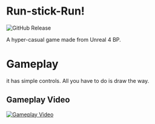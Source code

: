 # Run-stick-Run!
![GitHub Release](https://img.shields.io/badge/Released-22.01.23-blue)

A hyper-casual game made from Unreal 4 BP.


# Gameplay
it has simple controls. All you have to do is draw the way.

## Gameplay Video
[![Gameplay Video](https://img.youtube.com/vi/sBAY7XqvznY/0.jpg)](https://www.youtube.com/watch?v=sBAY7XqvznY)


